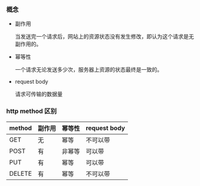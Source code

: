 ### 概念

* 副作用

  当发送完一个请求后，网站上的资源状态没有发生修改，即认为这个请求是无副作用的。

* 幂等性

  一个请求无论发送多少次，服务器上资源的状态最终是一致的。

* request body

  请求可传输的数据量

### http method 区别

| method | 副作用 | 幂等性 | request body |
| ------ | ------ | ------ | ------------ |
| GET    | 无     | 幂等   | 不可以带     |
| POST   | 有     | 非幂等 | 可以带       |
| PUT    | 有     | 幂等   | 可以带       |
| DELETE | 有     | 幂等   | 不可以带     |

